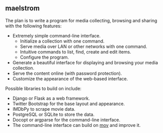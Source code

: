 maelstrom
---------
The plan is to write a program for media collecting, browsing and sharing with
the following features:

* Extremely simple command-line interface.
    * Initialize a collection with one command.
    * Serve media over LAN or other networks with one command.
    * Intuitive commands to list, find, create and edit items.
    * Configure the program.
* Generate a beautiful interface for displaying and browsing your media
  collection.
* Serve the content online (with password protection).
* Customize the appearance of the web-based interface.

Possible libraries to build on include:

* Django or Flask as a web framework.
* Twitter Bootstrap for the base layout and appearance.
* IMDbPy to scrape movie data.
* PostgreSQL or SQLite to store the data.
* Docopt or argparse for the command-line interface.
* The command-line interface can build on [mov](https://github.com/hph/mov) and
  improve it.
